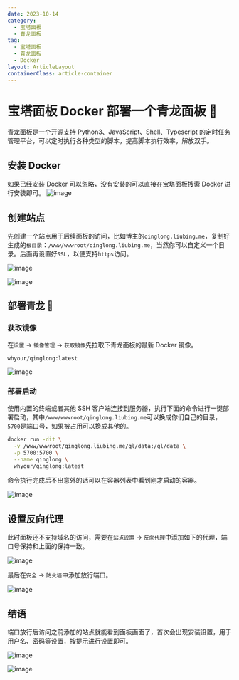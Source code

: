 ```yaml
---
date: 2023-10-14
category:
  - 宝塔面板
  - 青龙面板
tag:
  - 宝塔面板
  - 青龙面板
  - Docker
layout: ArticleLayout
containerClass: article-container
---
```


# 宝塔面板 Docker 部署一个青龙面板 🐉

[青龙面板](https://github.com/whyour/qinglong)是一个开源支持 Python3、JavaScript、Shell、Typescript 的定时任务管理平台，可以定时执行各种类型的脚本，提高脚本执行效率，解放双手。

<!-- more -->

## 安装 Docker

如果已经安装 Docker 可以忽略，没有安装的可以直接在宝塔面板搜索 Docker 进行安装即可。
![image](https://image.liubing.me/i/2023/10/14/652a6b129d614.png)

## 创建站点

先创建一个站点用于后续面板的访问，比如博主的`qinglong.liubing.me`，复制好生成的`根目录`：`/www/wwwroot/qinglong.liubing.me`，当然你可以自定义一个目录。后面再设置好`SSL`，以便支持`https`访问。

![image](https://image.liubing.me/i/2023/10/14/652a6cae9f083.png)

![image](https://image.liubing.me/i/2023/10/14/652a6daa0a63b.png)

## 部署青龙 🐉

### 获取镜像

在`设置` -> `镜像管理` -> `获取镜像`先拉取下青龙面板的最新 Docker 镜像。

```
whyour/qinglong:latest
```

![image](https://image.liubing.me/i/2023/10/14/652a6b8c489b5.png)

### 部署启动

使用内置的终端或者其他 SSH 客户端连接到服务器，执行下面的命令进行一键部署启动，其中`/www/wwwroot/qinglong.liubing.me`可以换成你们自己的目录，`5700`是端口号，如果被占用可以换成其他的。

```sh
docker run -dit \
  -v /www/wwwroot/qinglong.liubing.me/ql/data:/ql/data \
  -p 5700:5700 \
  --name qinglong \
  whyour/qinglong:latest
```

命令执行完成后不出意外的话可以在容器列表中看到刚才启动的容器。

![image](https://image.liubing.me/i/2023/10/14/652a6e9f34351.png)

## 设置反向代理

此时面板还不支持域名的访问，需要在`站点设置` -> `反向代理`中添加如下的代理，端口号保持和上面的保持一致。

![image](https://image.liubing.me/i/2023/10/14/652a6f1973ec1.png)

最后在`安全` -> `防火墙`中添加放行端口。

![image](https://image.liubing.me/i/2023/10/14/652a6fb6aee5f.png)

## 结语

端口放行后访问之前添加的站点就能看到面板画面了，首次会出现安装设置，用于用户名、密码等设置，按提示进行设置即可。

![image](https://image.liubing.me/i/2023/10/14/652a70988aee6.png)

![image](https://image.liubing.me/i/2023/10/14/652a7073d9098.png)
